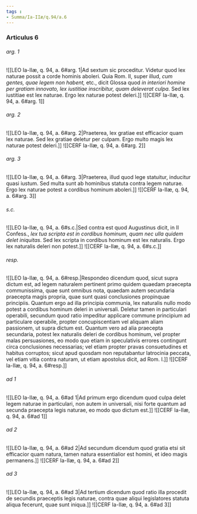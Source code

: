 ```yaml
---
tags : 
- Summa/Ia-IIæ/q.94/a.6
---
```


### Articulus 6

###### arg. 1
![[LEO Ia-IIæ, q. 94, a. 6#arg. 1|Ad sextum sic proceditur. Videtur quod lex naturae possit a corde hominis aboleri. Quia Rom. II, super illud, *cum gentes, quae legem non habent,* etc., dicit Glossa quod *in interiori homine per gratiam innovato, lex iustitiae inscribitur, quam deleverat culpa*. Sed lex iustitiae est lex naturae. Ergo lex naturae potest deleri.]]
![[CERF Ia-IIæ, q. 94, a. 6#arg. 1]]

###### arg. 2
![[LEO Ia-IIæ, q. 94, a. 6#arg. 2|Praeterea, lex gratiae est efficacior quam lex naturae. Sed lex gratiae deletur per culpam. Ergo multo magis lex naturae potest deleri.]]
![[CERF Ia-IIæ, q. 94, a. 6#arg. 2]]

###### arg. 3
![[LEO Ia-IIæ, q. 94, a. 6#arg. 3|Praeterea, illud quod lege statuitur, inducitur quasi iustum. Sed multa sunt ab hominibus statuta contra legem naturae. Ergo lex naturae potest a cordibus hominum aboleri.]]
![[CERF Ia-IIæ, q. 94, a. 6#arg. 3]]

###### s.c.
![[LEO Ia-IIæ, q. 94, a. 6#s.c.|Sed contra est quod Augustinus dicit, in II Confess., *lex tua scripta est in cordibus hominum, quam nec ulla quidem delet iniquitas*. Sed lex scripta in cordibus hominum est lex naturalis. Ergo lex naturalis deleri non potest.]]
![[CERF Ia-IIæ, q. 94, a. 6#s.c.]]

###### resp.
![[LEO Ia-IIæ, q. 94, a. 6#resp.|Respondeo dicendum quod, sicut supra dictum est, ad legem naturalem pertinent primo quidem quaedam praecepta communissima, quae sunt omnibus nota, quaedam autem secundaria praecepta magis propria, quae sunt quasi conclusiones propinquae principiis. Quantum ergo ad illa principia communia, lex naturalis nullo modo potest a cordibus hominum deleri in universali. Deletur tamen in particulari operabili, secundum quod ratio impeditur applicare commune principium ad particulare operabile, propter concupiscentiam vel aliquam aliam passionem, ut supra dictum est. Quantum vero ad alia praecepta secundaria, potest lex naturalis deleri de cordibus hominum, vel propter malas persuasiones, eo modo quo etiam in speculativis errores contingunt circa conclusiones necessarias; vel etiam propter pravas consuetudines et habitus corruptos; sicut apud quosdam non reputabantur latrocinia peccata, vel etiam vitia contra naturam, ut etiam apostolus dicit, ad Rom. I.]]
![[CERF Ia-IIæ, q. 94, a. 6#resp.]]

###### ad 1
![[LEO Ia-IIæ, q. 94, a. 6#ad 1|Ad primum ergo dicendum quod culpa delet legem naturae in particulari, non autem in universali, nisi forte quantum ad secunda praecepta legis naturae, eo modo quo dictum est.]]
![[CERF Ia-IIæ, q. 94, a. 6#ad 1]]

###### ad 2
![[LEO Ia-IIæ, q. 94, a. 6#ad 2|Ad secundum dicendum quod gratia etsi sit efficacior quam natura, tamen natura essentialior est homini, et ideo magis permanens.]]
![[CERF Ia-IIæ, q. 94, a. 6#ad 2]]

###### ad 3
![[LEO Ia-IIæ, q. 94, a. 6#ad 3|Ad tertium dicendum quod ratio illa procedit de secundis praeceptis legis naturae, contra quae aliqui legislatores statuta aliqua fecerunt, quae sunt iniqua.]]
![[CERF Ia-IIæ, q. 94, a. 6#ad 3]]

